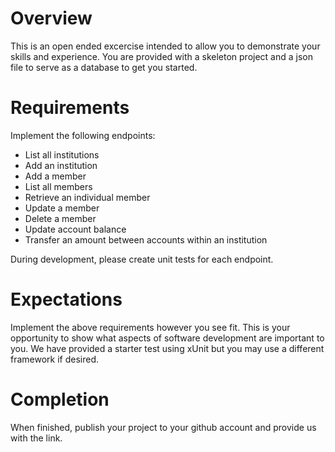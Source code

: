 # Overview

This is an open ended excercise intended to allow you to demonstrate your skills and experience. You are provided with a skeleton project and a json file to serve as a database to get you started.

# Requirements

Implement the following endpoints:

- List all institutions
- Add an institution
- Add a member
- List all members
- Retrieve an individual member
- Update a member
- Delete a member
- Update account balance
- Transfer an amount between accounts within an institution

During development, please create unit tests for each endpoint.

# Expectations

Implement the above requirements however you see fit. This is your opportunity to show what aspects of software development are important to you.
We have provided a starter test using xUnit but you may use a different framework if desired.

# Completion

When finished, publish your project to your github account and provide us with the link.
